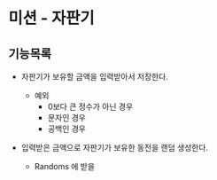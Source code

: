 # 미션 - 자판기

## 기능목록

- 자판기가 보유할 금액을 입력받아서 저장한다.
    - 예외
        - 0보다 큰 정수가 아닌 경우
        - 문자인 경우
        - 공백인 경우
    
- 입력받은 금액으로 자판기가 보유한 동전을 랜덤 생성한다.
    - Randoms 에 받을 
    